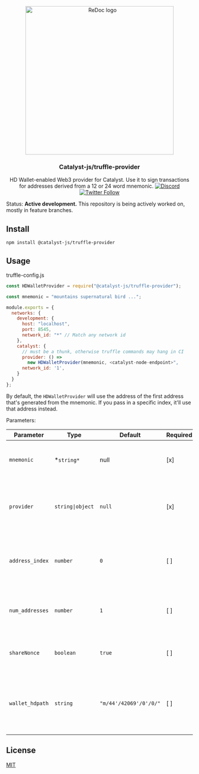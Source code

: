 <div align="center">
  <img alt="ReDoc logo" src="https://raw.githubusercontent.com/catalyst-network/Community/master/media-pack/logo.png" width="400px" />

  ### Catalyst-js/truffle-provider
HD Wallet-enabled Web3 provider for Catalyst. Use it to sign transactions for addresses derived from a 12 or 24 word mnemonic.
[![Discord](https://img.shields.io/discord/629667101774446593?color=blueviolet&label=discord)](https://discord.gg/anTP7xm)
[![Twitter Follow](https://img.shields.io/twitter/follow/catalystnetorg?style=social)](https://twitter.com/catalystnetorg)
</div>


Status: **Active development.** This repository is being actively worked on, mostly in feature branches. 
## Install
`npm install @catalyst-js/truffle-provider`
## Usage
truffle-config.js
```javascript
const HDWalletProvider = require("@catalyst-js/truffle-provider");

const mnemonic = "mountains supernatural bird ...";

module.exports = {
  networks: {
    development: {
      host: "localhost",
      port: 8545,
      network_id: "*" // Match any network id
    },
    catalyst: {
      // must be a thunk, otherwise truffle commands may hang in CI
      provider: () =>
        new HDWalletProvider(mnemonic, <catalyst-node-endpoint>",
      network_id: '1',
    }
  }
};
```
By default, the `HDWalletProvider` will use the address of the first address that's generated from the mnemonic. If you pass in a specific index, it'll use that address instead.

Parameters:

| Parameter | Type | Default | Required | Description |
| ------ | ---- | ------- | ----------- | ----------- |
| `mnemonic` | *`string*` | null | [x] | 12 word mnemonic which addresses are created from. |
| `provider` | `string\|object` | `null` | [x] | URI or catalyst client to send all other non-transaction-related Web3 requests |
| `address_index` | `number` | `0` | [ ] | If specified, will tell the provider to manage the address at the index specified |
| `num_addresses` | `number` | `1` | [ ] | If specified, will create `number` addresses when instantiated |
| `shareNonce` | `boolean` | `true` | [ ] | If false, a new WalletProvider will track its own nonce-state |
| `wallet_hdpath` | `string` | `"m/44'/42069'/0'/0/"` | [ ] | If specified, will tell the wallet engine what derivation path should use to derive addresses. |

## License

[MIT](LICENSE)